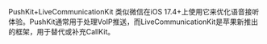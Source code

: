 PushKit+LiveCommunicationKit
类似微信在iOS 17.4+上使用它来优化语音接听体验。PushKit通常用于处理VoIP推送，而LiveCommunicationKit是苹果新推出的框架，用于替代或补充CallKit。
